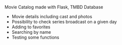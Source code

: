 Movie Catalog made with Flask, TMBD Database

- Movie details including cast and photos
- Possibility to check series broadcast on a given day
- Adding to favorites
- Searching by name
- Testing some functions